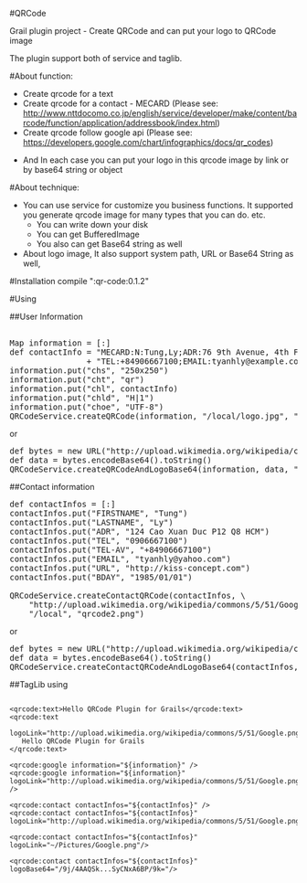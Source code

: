 #QRCode

Grail plugin project - Create QRCode and can put your logo to QRCode image

The plugin support both of service and taglib. 

#About function:

- Create qrcode for a text
- Create qrcode for a contact - MECARD (Please see: http://www.nttdocomo.co.jp/english/service/developer/make/content/barcode/function/application/addressbook/index.html)
- Create qrcode follow google api (Please see: https://developers.google.com/chart/infographics/docs/qr_codes)

* And In each case you can put your logo in this qrcode image by link or by base64 string or object

#About technique:

- You can use service for customize you business functions. It supported you generate qrcode image for many types that you can do. etc.
   + You can write down your disk
   + You can get BufferedImage
   + You also can get Base64 string as well
- About logo image, It also support system path, URL or Base64 String as well,

#Installation
compile ":qr-code:0.1.2"

#Using

##User Information

<pre>

Map information = [:]
def contactInfo = "MECARD:N:Tung,Ly;ADR:76 9th Avenue, 4th Floor, New York, NY 10011;"\
                + "TEL:+84906667100;EMAIL:tyanhly@example.com;;"
information.put("chs", "250x250")
information.put("cht", "qr")
information.put("chl", contactInfo)
information.put("chld", "H|1")
information.put("choe", "UTF-8")
QRCodeService.createQRCode(information, "/local/logo.jpg", "/local", "qrcode.png")
</pre>

or

<pre>
def bytes = new URL("http://upload.wikimedia.org/wikipedia/commons/5/51/Google.png").getBytes()
def data = bytes.encodeBase64().toString()
QRCodeService.createQRCodeAndLogoBase64(information, data, "/local", "google.png" )
</pre>

##Contact information

<pre>
def contactInfos = [:]
contactInfos.put("FIRSTNAME", "Tung")
contactInfos.put("LASTNAME", "Ly")
contactInfos.put("ADR", "124 Cao Xuan Duc P12 Q8 HCM")
contactInfos.put("TEL", "0906667100")
contactInfos.put("TEL-AV", "+84906667100")
contactInfos.put("EMAIL", "tyanhly@yahoo.com")
contactInfos.put("URL", "http://kiss-concept.com")
contactInfos.put("BDAY", "1985/01/01")

QRCodeService.createContactQRCode(contactInfos, \
    "http://upload.wikimedia.org/wikipedia/commons/5/51/Google.png", \
    "/local", "qrcode2.png")
</pre>

or

<pre>
def bytes = new URL("http://upload.wikimedia.org/wikipedia/commons/5/51/Google.png").getBytes()
def data = bytes.encodeBase64().toString()
QRCodeService.createContactQRCodeAndLogoBase64(contactInfos, data, "/local", "ibm.png" )
</pre>

##TagLib using
<pre>
<code>
&lt;qrcode:text&gt;Hello QRCode Plugin for Grails&lt;/qrcode:text&gt;
&lt;qrcode:text
   logoLink=&quot;http://upload.wikimedia.org/wikipedia/commons/5/51/Google.png&quot;&gt; 
   Hello QRCode Plugin for Grails
&lt;/qrcode:text&gt;

&lt;qrcode:google information=&quot;${information}&quot; /&gt;
&lt;qrcode:google information=&quot;${information}&quot; logoLink=&quot;http://upload.wikimedia.org/wikipedia/commons/5/51/Google.png&quot; /&gt;

&lt;qrcode:contact contactInfos=&quot;${contactInfos}&quot; /&gt;
&lt;qrcode:contact contactInfos=&quot;${contactInfos}&quot; logoLink=&quot;http://upload.wikimedia.org/wikipedia/commons/5/51/Google.png&quot;/&gt;

&lt;qrcode:contact contactInfos=&quot;${contactInfos}&quot; logoLink=&quot;~/Pictures/Google.png&quot;/&gt;
    
&lt;qrcode:contact contactInfos=&quot;${contactInfos}&quot; logoBase64=&quot;/9j/4AAQSk...SyCNxA6BP/9k=&quot;/&gt;
    
</code>
</pre>


